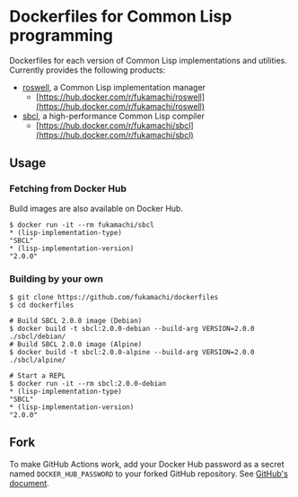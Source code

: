 # Dockerfiles for Common Lisp programming

Dockerfiles for each version of Common Lisp implementations and utilities. Currently provides the following products:

- [roswell](https://github.com/roswell/roswell), a Common Lisp implementation manager
  - [https://hub.docker.com/r/fukamachi/roswell](https://hub.docker.com/r/fukamachi/roswell)
- [sbcl](http://sbcl.org), a high-performance Common Lisp compiler
  - [https://hub.docker.com/r/fukamachi/sbcl](https://hub.docker.com/r/fukamachi/sbcl)

## Usage

### Fetching from Docker Hub

Build images are also available on Docker Hub.

```shell
$ docker run -it --rm fukamachi/sbcl
* (lisp-implementation-type)
"SBCL"
* (lisp-implementation-version)
"2.0.0"
```

### Building by your own

```shell
$ git clone https://github.com/fukamachi/dockerfiles
$ cd dockerfiles

# Build SBCL 2.0.0 image (Debian)
$ docker build -t sbcl:2.0.0-debian --build-arg VERSION=2.0.0 ./sbcl/debian/
# Build SBCL 2.0.0 image (Alpine)
$ docker build -t sbcl:2.0.0-alpine --build-arg VERSION=2.0.0 ./sbcl/alpine/

# Start a REPL
$ docker run -it --rm sbcl:2.0.0-debian
* (lisp-implementation-type)
"SBCL"
* (lisp-implementation-version)
"2.0.0"
```

## Fork

To make GitHub Actions work, add your Docker Hub password as a secret named `DOCKER_HUB_PASSWORD` to your forked GitHub repository. See [GitHub's document](https://help.github.com/en/actions/automating-your-workflow-with-github-actions/creating-and-using-encrypted-secrets).
